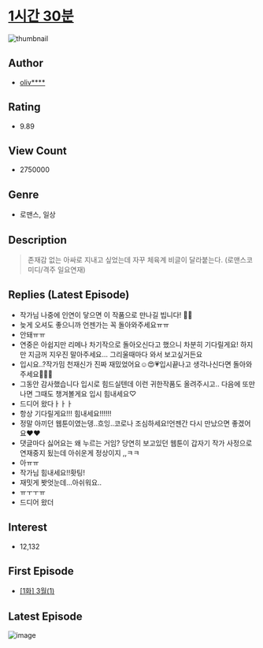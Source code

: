 # [1시간 30분](https://comic.naver.com/bestChallenge/list?titleId=713746)
![thumbnail](https://image-comic.pstatic.net/user_contents_data/challenge_comic/2019/05/12/317147/thumbnail_202x164928279d3_d3d5_4feb_92f7_377168db7221_00003666.JPEG)

## Author
- [oliv****](https://comic.naver.com/artistTitle?id=317147)

## Rating
- 9.89

## View Count
- 2750000

## Genre
- 로맨스, 일상

## Description
> 존재감 없는 아싸로 지내고 싶었는데 자꾸 체육계 비글이 달라붙는다. (로맨스코미디/격주 일요연재)

## Replies (Latest Episode)
- 작가님 나중에 인연이 닿으면 이 작품으로 만나길 빕니다! 🙌🏻
- 늦게 오셔도 좋으니까 언젠가는 꼭 돌아와주세요ㅠㅠ
- 안돼ㅠㅠ
- 연중은 아쉽지만 리메나 차기작으로 돌아오신다고 했으니 차분히 기다릴게요! 하지만 지금꺼 지우진 말아주세요... 그리울때마다 와서 보고싶거든요
- 입시요..?작가밈 천재신가 진짜 재밌었어요☺️😍💗입시끝나고 생각나신다면 돌아와주세요🙏🙏😭
- 그동안 감사했습니다 입시로 힘드실텐데 이런 귀한작품도 올려주시고.. 다음에 또만나면 그때도 챙겨볼게요 입시 힘내세요♡
- 드디어 왔다ㅏㅏㅏ
- 항상 기다릴게요!!! 힘내세요!!!!!!
- 정말 아끼던 웹툰이였는뎅..흐잉..코로나 조심하세요!언젠간 다시 만났으면 좋겠어요♥♥
- 댓글마다 싫어요는 왜 누르는 거임? 당연히 보고있던 웹툰이 갑자기 작가 사정으로 연재중지 됬는데 아쉬운게 정상이지 ,,ㅋㅋ
- 아ㅠㅠ
- 작가님 힘내세요!!홧팅!
- 재밋게 봣엇눈데...아쉬워요..
- ㅠㅜㅜㅠ
- 드디어 왔더

## Interest
- 12,132

## First Episode
- [[1화] 3월(1)](https://comic.naver.com/bestChallenge/detail?titleId=713746&no=41)

## Latest Episode
![image](https://image-comic.pstatic.net/user_contents_data/challenge_comic/2020/04/16/317147/upload_7089005773987013427.jpeg)
